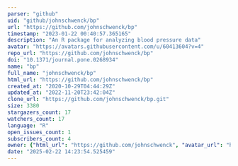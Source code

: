 ```yaml
---
parser: "github"
uid: "github/johnschwenck/bp"
url: "https://github.com/johnschwenck/bp"
timestamp: "2023-01-22 00:40:57.365165"
description: "An R package for analyzing blood pressure data"
avatar: "https://avatars.githubusercontent.com/u/60413604?v=4"
repo_url: "https://github.com/johnschwenck/bp"
doi: "10.1371/journal.pone.0268934"
name: "bp"
full_name: "johnschwenck/bp"
html_url: "https://github.com/johnschwenck/bp"
created_at: "2020-10-29T04:44:29Z"
updated_at: "2022-11-20T23:42:04Z"
clone_url: "https://github.com/johnschwenck/bp.git"
size: 3380
stargazers_count: 17
watchers_count: 17
language: "R"
open_issues_count: 1
subscribers_count: 4
owner: {"html_url": "https://github.com/johnschwenck", "avatar_url": "https://avatars.githubusercontent.com/u/60413604?v=4", "login": "johnschwenck", "type": "User"}
date: "2025-02-22 14:23:54.525459"
---
```

